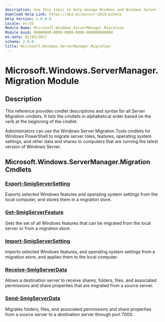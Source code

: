 ```yaml
---
description: Use this topic to help manage Windows and Windows Server technologies with Windows PowerShell.
Download Help Link: https://aka.ms/winsvr-2019-pshelp
Help Version: 1.0.0.0
Locale: en-US
Module Name: Microsoft.Windows.ServerManager.Migration
Module Guid: 00000000-0000-0000-0000-000000000000
ms.date: 01/03/2017
schema: 2.0.0
title: Microsoft.Windows.ServerManager.Migration
---
```

# Microsoft.Windows.ServerManager.Migration Module

## Description

This reference provides cmdlet descriptions and syntax for all Server Migration cmdlets. It lists the cmdlets in alphabetical order based on the verb at the beginning of the cmdlet.

Administrators can use the Windows Server Migration Tools cmdlets for Windows PowerShell to migrate server roles, features, operating system settings, and other data and shares to computers that are running the latest version of Windows Server.

## Microsoft.Windows.ServerManager.Migration Cmdlets

### [Export-SmigServerSetting](./Export-SmigServerSetting.md)

Exports selected Windows features and operating system settings from the local computer, and stores them in a migration store.

### [Get-SmigServerFeature](./Get-SmigServerFeature.md)

Gets the set of all Windows features that can be migrated from the local server or from a migration store.

### [Import-SmigServerSetting](./Import-SmigServerSetting.md)

Imports selected Windows features, and operating system settings from a migration store, and applies them to the local computer.

### [Receive-SmigServerData](./Receive-SmigServerData.md)

Allows a destination server to receive shares, folders, files, and associated permissions and share properties that are migrated from a source server.

### [Send-SmigServerData](./Send-SmigServerData.md)

Migrates folders, files, and associated permissions and share properties from a source server to a destination server through port 7000.

